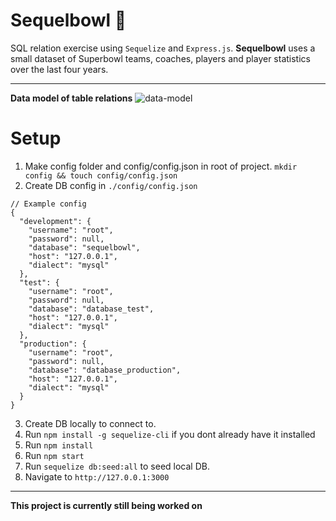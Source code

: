 # Sequelbowl :football:

SQL relation exercise using `Sequelize` and `Express.js`.  **Sequelbowl** uses a small dataset of Superbowl teams, coaches, players and player statistics over the last four years.

---
__Data model of table relations__
![data-model](https://s3-us-west-2.amazonaws.com/rndm-img/sequelbowl_data_model.png)

# Setup

1. Make config folder and config/config.json in root of project.
`mkdir config && touch config/config.json`
2. Create DB config in `./config/config.json`

```
// Example config
{
  "development": {
    "username": "root",
    "password": null,
    "database": "sequelbowl",
    "host": "127.0.0.1",
    "dialect": "mysql"
  },
  "test": {
    "username": "root",
    "password": null,
    "database": "database_test",
    "host": "127.0.0.1",
    "dialect": "mysql"
  },
  "production": {
    "username": "root",
    "password": null,
    "database": "database_production",
    "host": "127.0.0.1",
    "dialect": "mysql"
  }
}
```
3. Create DB locally to connect to.
2. Run `npm install -g sequelize-cli` if you dont already have it installed
3. Run `npm install`
4. Run `npm start`
5. Run `sequelize db:seed:all` to seed local DB.
6. Navigate to `http://127.0.0.1:3000`

----
**This project is currently still being worked on**


